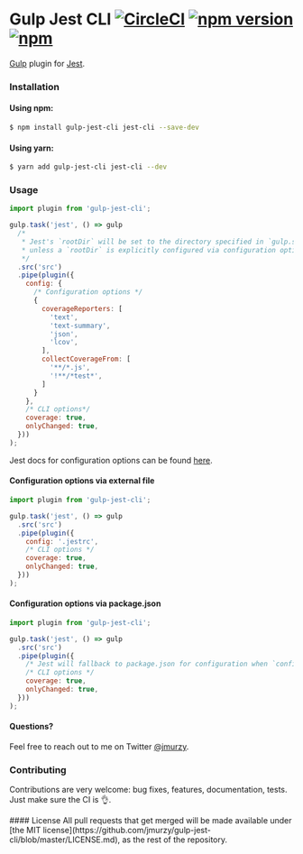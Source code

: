 # Gulp Jest CLI [![CircleCI](https://img.shields.io/circleci/project/jmurzy/gulp-jest-cli/master.svg?style=flat-square)](https://circleci.com/gh/jmurzy/gulp-jest-cli) [![npm version](https://img.shields.io/npm/v/gulp-jest-cli.svg?style=flat-square)](https://www.npmjs.com/package/gulp-jest-cli) [![npm](https://img.shields.io/npm/l/gulp-jest-cli.svg?style=flat-square)](https://github.com/jmurzy/gulp-jest-cli/blob/master/LICENSE.md)

[Gulp](https://github.com/gulpjs/gulp) plugin for [Jest](http://facebook.github.io/jest/).

### Installation

#### Using npm:

```sh
$ npm install gulp-jest-cli jest-cli --save-dev
```

#### Using yarn:

```sh
$ yarn add gulp-jest-cli jest-cli --dev
```

### Usage

```js
import plugin from 'gulp-jest-cli';

gulp.task('jest', () => gulp
  /*
   * Jest's `rootDir` will be set to the directory specified in `gulp.src`
   * unless a `rootDir` is explicitly configured via configuration options
   */
  .src('src')
  .pipe(plugin({
    config: {
      /* Configuration options */
      {
        coverageReporters: [
          'text',
          'text-summary',
          'json',
          'lcov',
        ],
        collectCoverageFrom: [
          '**/*.js',
          '!**/*test*',
        ]
      }
    },
    /* CLI options*/
    coverage: true,
    onlyChanged: true,
  }))
);
```

Jest docs for configuration options can be found [here](http://facebook.github.io/jest/docs/configuration.html#configuration-options-configuration).


#### Configuration options via external file

```js
import plugin from 'gulp-jest-cli';

gulp.task('jest', () => gulp
  .src('src')
  .pipe(plugin({
    config: '.jestrc',
    /* CLI options */
    coverage: true,
    onlyChanged: true,
  }))
);
```

#### Configuration options via package.json
```js
import plugin from 'gulp-jest-cli';

gulp.task('jest', () => gulp
  .src('src')
  .pipe(plugin({
    /* Jest will fallback to package.json for configuration when `config` is omitted */
    /* CLI options */
    coverage: true,
    onlyChanged: true,
  }))
);
```

#### Questions?
Feel free to reach out to me on Twitter [@jmurzy](https://twitter.com/jmurzy).

### Contributing
Contributions are very welcome: bug fixes, features, documentation, tests. Just make sure the CI is 👌.

<a name="hacking"/>

<a name="license"/>
#### License
All pull requests that get merged will be made available under [the MIT license](https://github.com/jmurzy/gulp-jest-cli/blob/master/LICENSE.md), as the rest of the repository.
